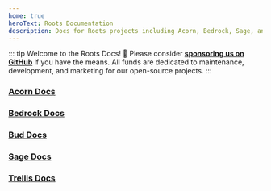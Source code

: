 ```yaml
---
home: true
heroText: Roots Documentation
description: Docs for Roots projects including Acorn, Bedrock, Sage, and Trellis.
---
```


::: tip Welcome to the Roots Docs! 👋
Please consider [**sponsoring us on GitHub**](https://github.com/sponsors/roots) if you have the means. All funds are dedicated to maintenance, development, and marketing for our open-source projects.
:::

### [Acorn Docs](acorn/2.x/installation.md)
### [Bedrock Docs](bedrock/master/installation.md)
### [Bud Docs](https://bud.js.org/)
### [Sage Docs](sage/10.x/installation.md)
### [Trellis Docs](trellis/master/installation.md)

